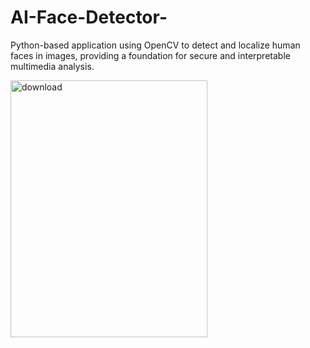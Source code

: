 # AI-Face-Detector-
Python-based application using OpenCV to detect and localize human faces in images, providing a foundation for secure and interpretable multimedia analysis.

<img width="315" height="411" alt="download" src="https://github.com/user-attachments/assets/2f6c396e-0f2c-41a4-9427-880b3ad523ac" />

